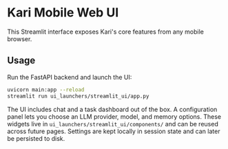 # Kari Mobile Web UI

This Streamlit interface exposes Kari's core features from any mobile browser.

## Usage

Run the FastAPI backend and launch the UI:

```bash
uvicorn main:app --reload
streamlit run ui_launchers/streamlit_ui/app.py
```

The UI includes chat and a task dashboard out of the box. A configuration panel
lets you choose an LLM provider, model, and memory options. These widgets live in
`ui_launchers/streamlit_ui/components/` and can be reused across future pages. Settings are kept
locally in session state and can later be persisted to disk.
